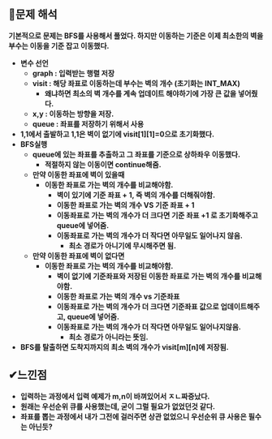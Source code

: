 ## **🔎문제 해석**
**기본적으로 문제는 BFS를 사용해서 풀었다. 하지만 이동하는 기준은 이제 최소한의 벽을 부수는 이동을 기준 잡고 이동했다.**
​
-   **변수 선언**
    -   **graph : 입력받는 행렬 저장**
    -   **visit : 해당 좌표로 이동하는데 부수는 벽의 개수 (초기화는 INT\_MAX)**
        -   **왜냐하면 최소의 벽 개수를 계속 업데이트 해야하기에 가장 큰 값을 넣어줬다.**
    -   **x,y : 이동하는 방향을 저장.**
    -   **queue : 좌표를 저장하기 위해서 사용**
-   **1,1에서 출발하고 1,1은 벽이 없기에 visit\[1\]\[1\]=0으로 초기화했다.**
-   **BFS실행**
    -   **queue에 있는 좌표를 추출하고 그 좌표를 기준으로 상하좌우 이동했다.**
        -   **적절하지 않는 이동이면 continue해줌.**
    -   **만약 이동한 좌표에 벽이 있을때**
        -   **이동한 좌표로 가는 벽의 개수를 비교해야함.**
            -   **벽이 있기에 기준 좌표 + 1, 즉 벽의 개수를 더해줘야함.** 
            -   **이동한 좌표로 가는 벽의 개수 VS 기준 좌표 + 1** 
            -   **이동좌표로 가는 벽의 개수가 더 크다면 기준 좌표 +1 로 초기화해주고 queue에 넣어줌.**
            -   **이동좌표로 가는 벽의 개수가 더 작다면 아무일도 일어나지 않음.** 
                -   **최소 경로가 아니기에 무시해주면 됨.**
    -   **만약 이동한 좌표에 벽이 없다면**
        -   **이동한 좌표로 가는 벽의 개수를 비교해야함.**
            -   **벽이 없기에 기준좌표와 저장된 이동한 좌표로 가는 벽의 개수를 비교해야함.**
            -   **이동한 좌표로 가는 벽의 개수 vs 기준좌표**
            -   **이동좌표로 가는 벽의 개수가 더 크다면 기준좌표 값으로 업데이트해주고, queue에 넣어줌.**
            -   **이동좌표로 가는 벽의 개수가 더 작다면 아무일도 일어나지않음.**
                -   **최소 경로가 아니라는 뜻임.**
-   **BFS를 탈출하면 도착지까지의 최소 벽의 개수가 visit\[m\]\[n\]에 저장됨.**


## **✔느낀점**
-   **입력하는 과정에서 입력 예제가 m,n이 바껴있어서 ㅈㄴ짜증났다.**
-   **원래는 우선순위 큐를 사용했는데, 굳이 그럴 필요가 없었던것 같다.**
-   **좌표를 뽑는 과정에서 내가 그전에 걸러주면 상관 없었으니 우선순위 큐 사용은 필수는 아닌듯?**
